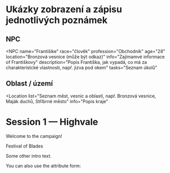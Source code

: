 # Ukázky zobrazení a zápisu jednotlivých poznámek
## NPC
<NPC
name="Františike"
race="člověk"
profession="Obchodník"
age="28"
location="Bronzová vesnice (může být odkaz)"
info="Zajímamvé informace of Františkovy"
description="Popis Františka, jak vypadá, co má za charakteristcké vlastnosti, např. jizva pod okem"
tasks="Seznam úkolů"
></NPC>

## Oblast / území
<Location
list="Seznam měst, vesnic a oblastí, např. Bronzová vesnice, Maják duchů, Stříbrné město"
info="Popis kraje"
></Location>
# Session 1 — Highvale

Welcome to the campaign!

<event>Festival of Blades</event>

Some other intro text.

You can also use the attribute form:

<event name="Midnight Masquerade"></event>
